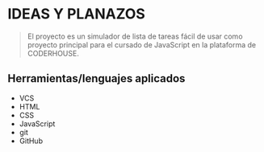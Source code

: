 # IDEAS Y PLANAZOS
> El proyecto es un simulador de lista de tareas fácil de usar como proyecto principal para el cursado de JavaScript en la plataforma de CODERHOUSE. 

## Herramientas/lenguajes aplicados
- VCS
- HTML
- CSS
- JavaScript
- git
- GitHub


